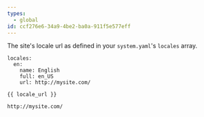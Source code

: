 ```yaml
---
types:
  - global
id: ccf276e6-34a9-4be2-ba0a-911f5e577eff
---
```

The site's locale url as defined in your `system.yaml`'s `locales` array.

``` .language-yaml
locales:
  en:
    name: English
    full: en_US
    url: http://mysite.com/
```

```
{{ locale_url }}
```

``` .language-output
http://mysite.com/
```
